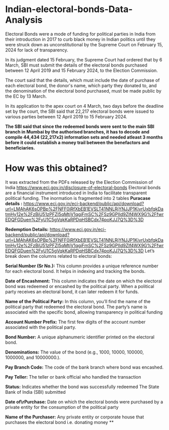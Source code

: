 # Indian-electoral-bonds-Data-Analysis
Electoral Bonds were a mode of funding for political parties in India from their introduction in 2017 to curb black money in Indian politics until they were struck down as unconstitutional by the Supreme Court on February 15, 2024 for lack of transparency. 

In its judgment dated 15 February, the Supreme Court had ordered that by 6 March, SBI must submit the details of the electoral bonds purchased between 12 April 2019 and 15 February 2024, to the Election Commission.

The court said that the details, which must include the date of purchase of each electoral bond, the donor's name, which party they donated to, and the denomination of the electoral bond purchased, must be made public by the EC by 13 March.

In its application to the apex court on 4 March, two days before the deadline set by the court, the SBI said that 22,217 electoral bonds were issued to various parties between 12 April 2019 to 15 February 2024.

**The SBI said that since the redeemed bonds were sent to the main SBI branch in Mumbai by the authorised branches, it has to decode and compile 44,434 (22,217x2) information sets and needed atleast 3 months before it could establish a money trail between the benefactors and beneficiaries.** 


# How was this obtained?
It was extracted from the PDFs released by the Election Commission of India https://www.eci.gov.in/disclosure-of-electoral-bonds
Electoral bonds are a financial instrument introduced in India to facilitate transparent political funding.
The inormation is fragmented into 2 tables 
**Puracase details :** https://www.eci.gov.in/eci-backend/public/api/download?url=LMAhAK6sOPBp%2FNFF0iRfXbEB1EVSLT41NNLRjYNJJP1KivrUxbfqkDatmHy12e%2FzBiU51zPFZI5qMtjV1qgjFmSC%2FSz9GPIId9Zlf4WX9G%2FfwrEDQFGDuen%2FyU1C5gVqkKaRPDqHSBCdx74poKJJ7Q%3D%3D

**Redemption Details:**  https://www.eci.gov.in/eci-backend/public/api/download?url=LMAhAK6sOPBp%2FNFF0iRfXbEB1EVSLT41NNLRjYNJJP1KivrUxbfqkDatmHy12e%2FzBiU51zPFZI5qMtjV1qgjFmSC%2FSz9GPIId9Zlf4WX9G%2FfwrEDQFGDuen%2FyU1C5gVqkKaRPDqHSBCdx74poKJJ7Q%3D%3D
Let’s break down the columns related to electoral bonds:

**Serial Number (Sr No.):**
This column provides a unique reference number for each electoral bond. It helps in indexing and tracking the bonds.

**Date of Encashment:**
This column indicates the date on which the electoral bond was redeemed or encashed by the political party.
When a political party receives an electoral bond, it can later redeem it for funds.
 
**Name of the Political Party:**
In this column, you’ll find the name of the political party that redeemed the electoral bond.
The party’s name is associated with the specific bond, allowing transparency in political funding

**Account Number Prefix:** 
The first few digits of the account number associated with the political party.

**Bond Number:** 
A unique alphanumeric identifier printed on the electoral bond.

**Denominations:**
The value of the bond (e.g., 1000, 10000, 100000, 1000000, and 10000000.).

**Pay Branch Code:**
The code of the bank branch where bond was encashed.

**Pay Teller:**
The teller or bank official who handled the transaction

**Status:**
Indicates whether the bond was successfully redeemed
The State Bank of India (SBI) submitted

**Date of\rPurchase:**
Date on which the electoral bonds were purchased by a private entity for the consumption of the political party

**Name of the Purchaser:**
Any private entity or corporate house that purchases the electoral bond i.e. donating money 
**
